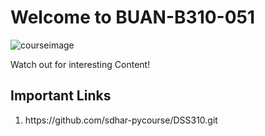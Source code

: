 # Welcome to BUAN-B310-051 
![courseimage](https://miro.medium.com/max/2000/1*jTjw5vAPrxvpcLBlIThhgQ.png)

Watch out for interesting Content!

## Important Links
<ol>
  <li>https://github.com/sdhar-pycourse/DSS310.git</li>
</ol>
